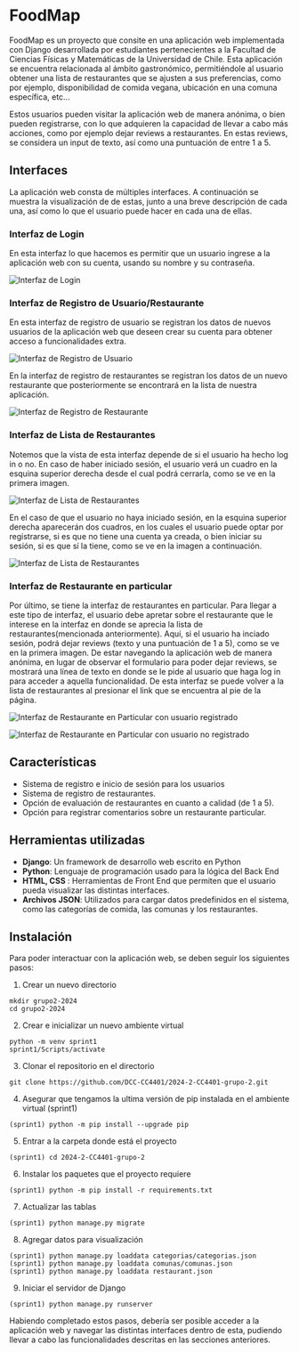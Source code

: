 # FoodMap

FoodMap es un proyecto que consite en una aplicación web implementada con Django desarrollada por estudiantes pertenecientes a la Facultad de Ciencias Físicas y Matemáticas de la Universidad de Chile. Esta aplicación se encuentra relacionada al ámbito gastronómico, permitiéndole al usuario obtener una lista de restaurantes que se ajusten a sus preferencias, como por ejemplo, disponibilidad de comida vegana, ubicación en una comuna específica, etc...

Estos usuarios pueden visitar la aplicación web de manera anónima, o bien pueden registrarse, con lo que adquieren la capacidad de llevar a cabo más acciones, como por ejemplo dejar reviews a restaurantes. En estas reviews, se considera un input de texto, así como una puntuación de entre 1 a 5.

## Interfaces

La aplicación web consta de múltiples interfaces. A continuación se muestra la visualización de de estas, junto a una breve descripción de cada una, así como lo que el usuario puede hacer en cada una de ellas.

### Interfaz de Login
En esta interfaz lo que hacemos es permitir que un usuario ingrese a la aplicación web con su cuenta, usando su nombre y su contraseña.

![Interfaz de Login](images/login2.jpg)

### Interfaz de Registro de Usuario/Restaurante
En esta interfaz de registro de usuario se registran los datos de nuevos usuarios de la aplicación web que deseen crear su cuenta para obtener acceso a funcionalidades extra.

![Interfaz de Registro de Usuario](images/user_register2.jpg)

En la interfaz de registro de restaurantes se registran los datos de un nuevo restaurante que posteriormente se encontrará en la lista de nuestra aplicación.

![Interfaz de Registro de Restaurante](images/rest_reg.jpg)

### Interfaz de Lista de Restaurantes
Notemos que la vista de esta interfaz depende de si el usuario ha hecho log in o no. En caso de haber iniciado sesión, el usuario verá un cuadro en la esquina superior derecha desde el cual podrá cerrarla, como se ve en la primera imagen.

![Interfaz de Lista de Restaurantes](images/rlist_reg.jpg)

En el caso de que el usuario no haya iniciado sesión, en la esquina superior derecha aparecerán dos cuadros, en los cuales el usuario puede optar por registrarse, si es que no tiene una cuenta ya creada, o bien iniciar su sesión, si es que sí la tiene, como se ve en la imagen a continuación.

![Interfaz de Lista de Restaurantes](images/rlist_noreg.jpg)


### Interfaz de Restaurante en particular
Por último, se tiene la interfaz de restaurantes en particular. Para llegar a este tipo de interfaz, el usuario debe apretar sobre el restaurante que le interese en la interfaz en donde se aprecia la lista de restaurantes(mencionada anteriormente). Aquí, si el usuario ha inciado sesión, podrá dejar reviews (texto y una puntuación de 1 a 5), como se ve en la primera imagen. De estar navegando la aplicación web de manera anónima, en lugar de observar el formulario para poder dejar reviews, se mostrará una línea de texto en donde se le pide al usuario que haga log in para acceder a aquella funcionalidad.  De esta interfaz se puede volver a la lista de restaurantes al presionar el link que se encuentra al pie de la página.

![Interfaz de Restaurante en Particular con usuario registrado](images/sushi_reg.jpg)

![Interfaz de Restaurante en Particular con usuario no registrado](images/sushi_noreg.jpg)


## Características
- Sistema de registro e inicio de sesión para los usuarios
- Sistema de registro de restaurantes.
- Opción de evaluación de restaurantes en cuanto a calidad (de 1 a 5).
- Opción para registrar comentarios sobre un restaurante particular.


## Herramientas utilizadas
- **Django**: Un framework de desarrollo web escrito en Python
- **Python**: Lenguaje de programación usado para la lógica del Back End
- **HTML, CSS** : Herramientas de Front End que permiten que el usuario pueda visualizar las distintas interfaces.
- **Archivos JSON**: Utilizados para cargar datos predefinidos en el sistema, como las categorías de comida, las comunas y los restaurantes.

## Instalación
Para poder interactuar con la aplicación web, se deben seguir los siguientes pasos:

1. Crear un nuevo directorio
```
mkdir grupo2-2024
cd grupo2-2024
```
2. Crear e inicializar un nuevo ambiente virtual
```
python -m venv sprint1
sprint1/Scripts/activate
```
3. Clonar el repositorio en el directorio
```
git clone https://github.com/DCC-CC4401/2024-2-CC4401-grupo-2.git
```
4. Asegurar que tengamos la ultima versión de pip instalada en el ambiente virtual (sprint1)
```
(sprint1) python -m pip install --upgrade pip
```
5. Entrar a la carpeta donde está el proyecto
```
(sprint1) cd 2024-2-CC4401-grupo-2
```
6. Instalar los paquetes que el proyecto requiere
```
(sprint1) python -m pip install -r requirements.txt
```
7. Actualizar las tablas
```
(sprint1) python manage.py migrate
```
8. Agregar datos para visualización
```
(sprint1) python manage.py loaddata categorias/categorias.json
(sprint1) python manage.py loaddata comunas/comunas.json
(sprint1) python manage.py loaddata restaurant.json
```
9. Iniciar el servidor de Django
```
(sprint1) python manage.py runserver
```
Habiendo completado estos pasos, debería ser posible acceder a la aplicación web y navegar las distintas interfaces dentro de esta, pudiendo llevar a cabo las funcionalidades descritas en las secciones anteriores.